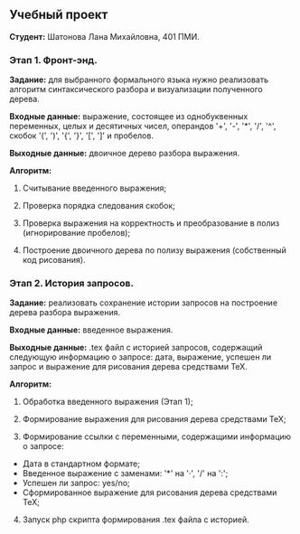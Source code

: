 ## Учебный проект

**Студент:** Шатонова Лана Михайловна, 401 ПМИ.

### Этап 1. Фронт-энд.

**Задание:** для выбранного формального языка нужно реализовать алгоритм синтаксического разбора и визуализации полученного дерева.

**Входные данные:** выражение, состоящее из однобуквенных переменных, целых и десятичных чисел, операндов '+', '-', '*', '/', '^', скобок '(', ')', '{', '}', '[', ']' и пробелов.

**Выходные данные:** двоичное дерево разбора выражения.

**Алгоритм:**

1. Считывание введенного выражения;

2. Проверка порядка следования скобок;

3. Проверка выражения на корректность и преобразование в полиз (игнорирование пробелов);

4. Построение двоичного дерева по полизу выражения (собственный код рисования).


### Этап 2. История запросов.

**Задание:** реализовать сохранение истории запросов на построение дерева разбора выражения.

**Входные данные:** введенное выражения.

**Выходные данные:** .tex файл с историей запросов, содержащий следующую информацию о запросе: дата, выражение, успешен ли запрос и выражение для рисования дерева средствами TeX.

**Алгоритм:**

1. Обработка введенного выражения (Этап 1);

2. Формирование выражения для рисования дерева средствами TeX;

3. Формирование ссылки с переменными, содержащими информацию о запросе:
* Дата в стандартном формате;
* Введенное выражение с заменами: '*' на '·', '/' на ':';
* Успешен ли запрос: yes/no;
* Сформированное выражение для рисования дерева средствами TeX;

4. Запуск php скрипта формирования .tex файла с историей.
